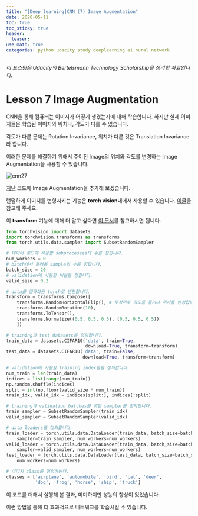 ```yaml
---
title: "[Deep learning]CNN (7) Image Augmentation"
date: 2020-05-11
toc: true
toc_sticky: true
header:
  teaser: 
use_math: true
categories: python udacity study deeplearning ai nural network
---
```


*이 포스팅은 Udacity의 Bertelsmann Technology Scholarship을 정리한 자료입니다.*  

# Lesson 7 Image Augmentation

CNN을 통해 컴퓨터는 이미지가 어떻게 생겼는지에 대해 학습합니다. 하지만 실제 이미지들은 학습된 이미지와 위치나, 각도가 다를 수 있습니다.

각도가 다른 문제는 Rotation Invariance, 위치가 다른 것은 Translation Invariance라 합니다. 

이러한 문제를 해결하기 위해서 주이진 Image의 위치와 각도를 변경하는 Image Augmentation을 사용할 수 있습니다.

![cnn27]()

[지난](https://yongkcho.github.io/python/udacity/study/deeplearning/ai/nural/network/deep-34/) 코드에 Image Augmentation을 추가해 보겠습니다.

랜덤하게 이미지를 변형시키는 기능은 **torch vision**내에서 사용할 수 있습니다. [이글]((https://medium.com/nanonets/how-to-use-deep-learning-when-you-have-limited-data-part-2-data-augmentation-c26971dc8ced))을 참고해 주세요.

이 **transform** 기능에 대해 더 알고 싶다면 [이 문서](https://pytorch.org/docs/stable/torchvision/transforms.html)를 참고하시면 됩니다. 

```python
from torchvision import datasets
import torchvision.transforms as transforms
from torch.utils.data.sampler import SubsetRandomSampler

# 데이터 로드에 사용할 subprocesses의 수를 정합니다.
num_workers = 0
# batch에서 불러올 sample의 수를 정합니다.
batch_size = 20
# validation에 사용할 비율을 정합니다. 
valid_size = 0.2

# data를 정규화된 torch로 변환합니다.
transform = transforms.Compose([
    transforms.RandomHorizontalFlip(), # 무작위로 각도를 틀거나 위치를 변경합니다. 
    transforms.RandomRotation(10),
    transforms.ToTensor(),
    transforms.Normalize((0.5, 0.5, 0.5), (0.5, 0.5, 0.5))
    ])

# training과 test datasets을 정의합니다.
train_data = datasets.CIFAR10('data', train=True,
                              download=True, transform=transform)
test_data = datasets.CIFAR10('data', train=False,
                             download=True, transform=transform)

# validation에 사용할 training index들을 정의합니다. 
num_train = len(train_data)
indices = list(range(num_train))
np.random.shuffle(indices)
split = int(np.floor(valid_size * num_train))
train_idx, valid_idx = indices[split:], indices[:split]

# training과 validation batches를 위한 sampler를 정의합니다. 
train_sampler = SubsetRandomSampler(train_idx)
valid_sampler = SubsetRandomSampler(valid_idx)

# data loaders를 정의합니다. 
train_loader = torch.utils.data.DataLoader(train_data, batch_size=batch_size,
    sampler=train_sampler, num_workers=num_workers)
valid_loader = torch.utils.data.DataLoader(train_data, batch_size=batch_size, 
    sampler=valid_sampler, num_workers=num_workers)
test_loader = torch.utils.data.DataLoader(test_data, batch_size=batch_size, 
    num_workers=num_workers)

# 이미지 class를 정의하빈다. 
classes = ['airplane', 'automobile', 'bird', 'cat', 'deer',
           'dog', 'frog', 'horse', 'ship', 'truck']
```

이 코드를 더해서 실행해 본 결과, 미미하지만 성능의 향상이 있었습니다.

이런 방법을 통해 더 효과적으로 네트워크를 학습시킬 수 있습니다. 